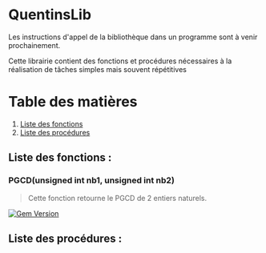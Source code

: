 # QuentinsLib

Les instructions d'appel de la bibliothèque dans un programme sont à venir prochainement.

Cette librairie contient des fonctions et procédures nécessaires à la réalisation de tâches simples mais souvent répétitives

# Table des matières
1. [Liste des fonctions](#Liste-des-fonctions)
2. [Liste des procédures](#Liste-des-procédures)

## Liste des fonctions : <a name="Liste-des-fonctions"></a>

### PGCD(unsigned int nb1, unsigned int nb2)
> Cette fonction retourne le PGCD de 2 entiers naturels.

[![Gem Version](http://img.shields.io/gem/v/badgerbadgerbadger.svg?style=flat-square)](https://rubygems.org/gems/badgerbadgerbadger)

## Liste des procédures : <a name="Liste-des-procédures"></a>